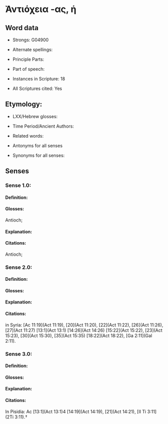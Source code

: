 # Ἀντιόχεια -ας, ἡ

<!-- Status: S2=NeedsEdits -->
<!-- Lexica used for edits:   -->

## Word data

* Strongs: G04900

* Alternate spellings:



* Principle Parts: 


* Part of speech: 


* Instances in Scripture: 18

* All Scriptures cited: Yes

## Etymology: 


* LXX/Hebrew glosses: 


* Time Period/Ancient Authors: 


* Related words: 

* Antonyms for all senses

* Synonyms for all senses: 


## Senses 


### Sense  1.0: 

#### Definition: 

#### Glosses: 

Antioch; 

#### Explanation: 


#### Citations: 

Antioch;

### Sense  2.0: 

#### Definition: 


#### Glosses:



#### Explanation:



#### Citations: 

in Syria: [Ac 11:19](Act 11:19), [20](Act 11:20), [22](Act 11:22), [26](Act 11:26), [27](Act 11:27) [13:1](Act 13:1) [14:26](Act 14:26) [15:22](Act 15:22), [23](Act 15:23), [30](Act 15:30), [35](Act 15:35) [18:22](Act 18:22), [Ga 2:11](Gal 2:11).

### Sense  3.0: 

#### Definition: 


#### Glosses:



#### Explanation:



#### Citations: 

In Pisidia: Ac [13:1](Act 13:1)4 [14:19](Act 14:19), [21](Act 14:21), [II Ti 3:11](2Ti 3:11).†
